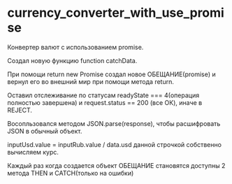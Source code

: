 # currency_converter_with_use_promise
Конвертер валют с использованием promise.

Создал новую функцию function catchData.

При помощи return new Promise создал новое ОБЕЩАНИЕ(promise) и вернул его во внешний мир при помощи метода return.

Оставил отслеживание по статусам readyState === 4(операция полностью завершена) и request.status == 200 (все ОК), иначе в REJECT.

Восопльзовался методом JSON.parse(response), чтобы расшифровать JSON в обычный объект.

inputUsd.value = inputRub.value / data.usd данной строчкой собственно вычисляем курс.

Каждый раз когда создается объект ОБЕЩАНИЕ становятся доступны 2 метода THEN и CATCH(только на ошибки) 

